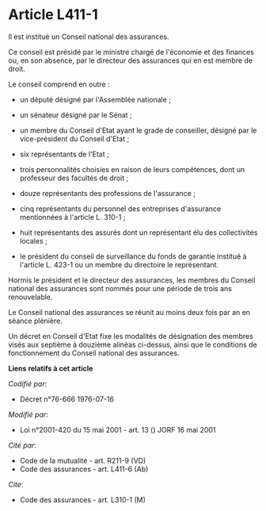 # Article L411-1

Il est institué un Conseil national des assurances.

Ce conseil est présidé par le ministre chargé de l'économie et des finances ou, en son absence, par le directeur des
assurances qui en est membre de droit.

Le conseil comprend en outre :

- un député désigné par l'Assemblée nationale ;

- un sénateur désigné par le Sénat ;

- un membre du Conseil d'Etat ayant le grade de conseiller, désigné par le vice-président du Conseil d'Etat ;

- six représentants de l'Etat ;

- trois personnalités choisies en raison de leurs compétences, dont un professeur des facultés de droit ;

- douze représentants des professions de l'assurance ;

- cinq représentants du personnel des entreprises d'assurance mentionnées à l'article L. 310-1 ;

- huit représentants des assurés dont un représentant élu des collectivités locales ;

- le président du conseil de surveillance du fonds de garantie institué à l'article L. 423-1 ou un membre du directoire le
représentant. 

Hormis le président et le directeur des assurances, les membres du Conseil national des assurances sont nommés pour une
période de trois ans renouvelable.

Le Conseil national des assurances se réunit au moins deux fois par an en séance plénière.

Un décret en Conseil d'Etat fixe les modalités de désignation des membres visés aux septième à douzième alinéas ci-dessus,
ainsi que le conditions de fonctionnement du Conseil national des assurances.

**Liens relatifs à cet article**

_Codifié par_:

  - Décret n°76-666 1976-07-16

_Modifié par_:

  - Loi n°2001-420 du 15 mai 2001 - art. 13 () JORF 16 mai 2001

_Cité par_:

  - Code de la mutualité - art. R211-9 (VD)
  - Code des assurances - art. L411-6 (Ab)

_Cite_:

  - Code des assurances - art. L310-1 (M)
